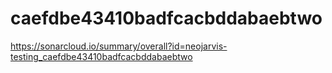# caefdbe43410badfcacbddabaebtwo
https://sonarcloud.io/summary/overall?id=neojarvis-testing_caefdbe43410badfcacbddabaebtwo
